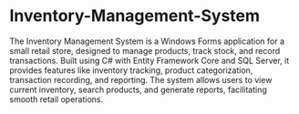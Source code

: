 # Inventory-Management-System
The Inventory Management System is a Windows Forms application for a small retail store, designed to manage products, track stock, and record transactions. Built using C# with Entity Framework Core and SQL Server, it provides features like inventory tracking, product categorization, transaction recording, and reporting. The system allows users to view current inventory, search products, and generate reports, facilitating smooth retail operations.
